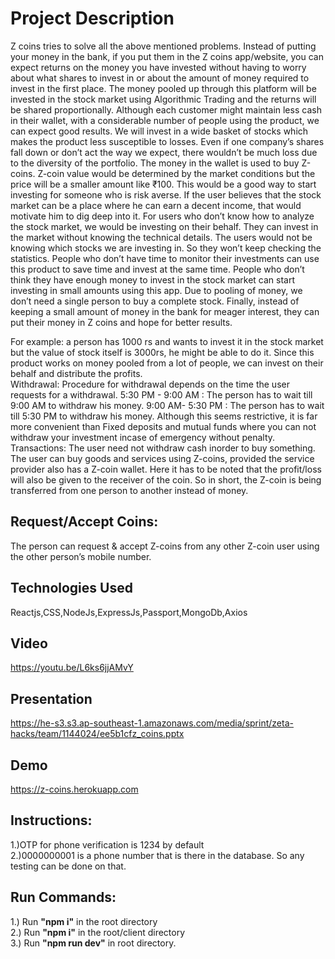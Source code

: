 # Project Description
   Z coins tries to solve all the above mentioned problems. Instead of putting your money in the bank, if you put them in the Z coins app/website, you can expect returns on the money you have invested without having to worry about what shares to invest in or about the amount of money required to invest in the first place. The money pooled up through this platform will be invested in the stock market using Algorithmic Trading and the returns will be shared proportionally. Although each customer might maintain less cash in their wallet, with a considerable number of people using the product, we can expect good results. We will invest in a wide basket of stocks which makes the product less susceptible to losses. Even if one company’s shares fall down or don’t act the way we expect, there wouldn’t be much loss due to the diversity of the portfolio. The money in the wallet is used to buy Z-coins. Z-coin value would be determined by the market conditions but the price will be a smaller amount like ₹100. This would be a good way to start investing for someone who is risk averse. If the user believes that the stock market can be a place where he can earn a decent income, that would motivate him to dig deep into it. For users who don’t know how to analyze the stock market, we would be investing on their behalf. They can invest in the market without knowing the technical details. The users would not be knowing which stocks we are investing in. So they won’t keep checking the statistics. People who don’t have time to monitor their investments can use this product to save time and invest at the same time. People who don’t think they have enough money to invest in the stock market can start investing in small amounts using this app. Due to pooling of money, we don’t need a single person to buy a complete stock. Finally, instead of keeping a small amount of money in the bank for meager interest, they can put their money in Z coins and hope for better results.  
   
  For example: a person has 1000 rs and wants to invest it in the stock market but the value of stock itself is 3000rs, he might be able to do it. Since this product works on money pooled from a lot of people, we can invest on their behalf and distribute the profits.  
  Withdrawal: Procedure for withdrawal depends on the time the user requests for a withdrawal. 5:30 PM - 9:00 AM : The person has to wait till 9:00 AM to withdraw his money. 9:00 AM- 5:30 PM : The person has to wait till 5:30 PM to withdraw his money. Although this seems restrictive, it is far more convenient than Fixed deposits and mutual funds where you can not withdraw your investment incase of emergency without penalty.  
  Transactions: The user need not withdraw cash inorder to buy something. The user can buy goods and services using Z-coins, provided the service provider also has a Z-coin wallet. Here it has to be noted that the profit/loss will also be given to the receiver of the coin. So in short, the Z-coin is being transferred from one person to another instead of money.
<br/>
## Request/Accept Coins: 
The person can request & accept Z-coins from any other Z-coin user using the other person’s mobile number.
<br/>
## Technologies Used
Reactjs,CSS,NodeJs,ExpressJs,Passport,MongoDb,Axios
<br/>
## Video 
https://youtu.be/L6ks6jjAMvY
<br/>
## Presentation 
https://he-s3.s3.ap-southeast-1.amazonaws.com/media/sprint/zeta-hacks/team/1144024/ee5b1cfz_coins.pptx
<br/>
## Demo 
https://z-coins.herokuapp.com
<br/>
## Instructions: 
1.)OTP for phone verification is 1234 by default  <br/>
2.)0000000001 is a phone number that is there in the database. So any testing can be done on that. 
<br/>
## Run Commands:
1.) Run <b>"npm i"</b> in the root directory <br/>
2.) Run <b>"npm i"</b> in the root/client directory  <br/>
3.) Run <b>"npm run dev"</b> in root directory. <br/>
